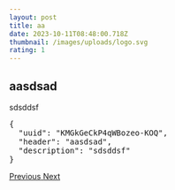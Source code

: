 ```yaml
---
layout: post
title: aa
date: 2023-10-11T08:48:00.718Z
thumbnail: /images/uploads/logo.svg
rating: 1
---
```

<section carousel-single><div className="carousel-header"><h1>aasdsad</h1></div><div className="carousel-description"><p>sdsddsf</p></div><div class="carousel carousel-single slide" id="KMGkGeCkP4qWBozeo-KOQ"  data-ride="carousel">
            <pre>{
  "uuid": "KMGkGeCkP4qWBozeo-KOQ",
  "header": "aasdsad",
  "description": "sdsddsf"
}</pre>
            <ol class="carousel-indicators">
            </ol>
            <div class="carousel-inner"></div>
            <a class="carousel-control-prev" href="#KMGkGeCkP4qWBozeo-KOQ" role="button" data-slide="prev">
                <span class="carousel-control-prev-icon" aria-hidden="true"></span>
                <span class="sr-only">Previous</span>
            </a>
            <a class="carousel-control-next" href="#KMGkGeCkP4qWBozeo-KOQ" role="button" data-slide="next">
                <span class="carousel-control-next-icon" aria-hidden="true"></span>
                <span class="sr-only">Next</span>
            </a>
        </div>
                        </section>